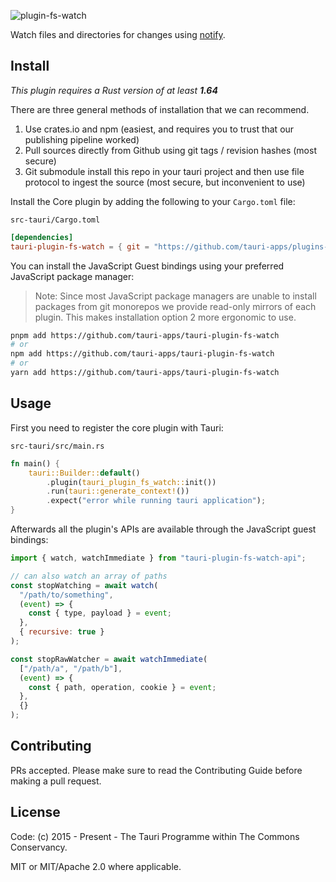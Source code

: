![plugin-fs-watch](banner.png)

Watch files and directories for changes using [notify](https://github.com/notify-rs/notify).

## Install

_This plugin requires a Rust version of at least **1.64**_

There are three general methods of installation that we can recommend.

1. Use crates.io and npm (easiest, and requires you to trust that our publishing pipeline worked)
2. Pull sources directly from Github using git tags / revision hashes (most secure)
3. Git submodule install this repo in your tauri project and then use file protocol to ingest the source (most secure, but inconvenient to use)

Install the Core plugin by adding the following to your `Cargo.toml` file:

`src-tauri/Cargo.toml`

```toml
[dependencies]
tauri-plugin-fs-watch = { git = "https://github.com/tauri-apps/plugins-workspace", branch = "v1" }
```

You can install the JavaScript Guest bindings using your preferred JavaScript package manager:

> Note: Since most JavaScript package managers are unable to install packages from git monorepos we provide read-only mirrors of each plugin. This makes installation option 2 more ergonomic to use.

```sh
pnpm add https://github.com/tauri-apps/tauri-plugin-fs-watch
# or
npm add https://github.com/tauri-apps/tauri-plugin-fs-watch
# or
yarn add https://github.com/tauri-apps/tauri-plugin-fs-watch
```

## Usage

First you need to register the core plugin with Tauri:

`src-tauri/src/main.rs`

```rust
fn main() {
    tauri::Builder::default()
        .plugin(tauri_plugin_fs_watch::init())
        .run(tauri::generate_context!())
        .expect("error while running tauri application");
}
```

Afterwards all the plugin's APIs are available through the JavaScript guest bindings:

```javascript
import { watch, watchImmediate } from "tauri-plugin-fs-watch-api";

// can also watch an array of paths
const stopWatching = await watch(
  "/path/to/something",
  (event) => {
    const { type, payload } = event;
  },
  { recursive: true }
);

const stopRawWatcher = await watchImmediate(
  ["/path/a", "/path/b"],
  (event) => {
    const { path, operation, cookie } = event;
  },
  {}
);
```

## Contributing

PRs accepted. Please make sure to read the Contributing Guide before making a pull request.

## License

Code: (c) 2015 - Present - The Tauri Programme within The Commons Conservancy.

MIT or MIT/Apache 2.0 where applicable.
